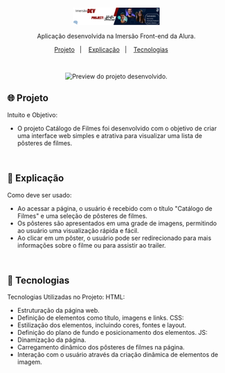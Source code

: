 <p align="center">
  <img alt="Logo NLW Expert - Rocketseat" src=".github/logo.png" width="200px" />
</p>

<p align="center">
Aplicação desenvolvida na Imersão Front-end da Alura.
</p>

<p align="center">
  <a href="#-projeto">Projeto</a>&nbsp;&nbsp;&nbsp;|&nbsp;&nbsp;&nbsp;
  <a href="#-projeto">Explicação</a>&nbsp;&nbsp;&nbsp;|&nbsp;&nbsp;&nbsp;
  <a href="#-tecnologias">Tecnologias</a>&nbsp;&nbsp;&nbsp;&nbsp;&nbsp;&nbsp;
</p>

<br>

<p align="center">
  <img alt="Preview do projeto desenvolvido." src=".github/preview.png" width="60%">
</p>

## 🌐 Projeto

Intuito e Objetivo:
- O projeto Catálogo de Filmes foi desenvolvido com o objetivo de criar uma interface web simples e atrativa para visualizar uma lista de pôsteres de filmes.

<br/>

## 🎯 Explicação 

Como deve ser usado:
  - Ao acessar a página, o usuário é recebido com o título "Catálogo de Filmes" e uma seleção de pôsteres de filmes.
  - Os pôsteres são apresentados em uma grade de imagens, permitindo ao usuário uma visualização rápida e fácil.
  - Ao clicar em um pôster, o usuário pode ser redirecionado para mais informações sobre o filme ou para assistir ao trailer.

<br/>

## 🚀 Tecnologias

Tecnologias Utilizadas no Projeto:
HTML:
  - Estruturação da página web.
  - Definição de elementos como título, imagens e links.
CSS:
  - Estilização dos elementos, incluindo cores, fontes e layout.
  - Definição do plano de fundo e posicionamento dos elementos.
JS:
  - Dinamização da página.
  - Carregamento dinâmico dos pôsteres de filmes na página.
  - Interação com o usuário através da criação dinâmica de elementos de imagem.
